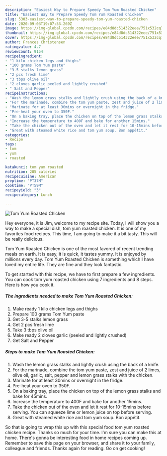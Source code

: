 ```yaml
---
description: "Easiest Way to Prepare Speedy Tom Yum Roasted Chicken"
title: "Easiest Way to Prepare Speedy Tom Yum Roasted Chicken"
slug: 5303-easiest-way-to-prepare-speedy-tom-yum-roasted-chicken
date: 2020-09-03T19:07:53.269Z
image: https://img-global.cpcdn.com/recipes/e84d8dc514322eee/751x532cq70/tom-yum-roasted-chicken-recipe-main-photo.jpg
thumbnail: https://img-global.cpcdn.com/recipes/e84d8dc514322eee/751x532cq70/tom-yum-roasted-chicken-recipe-main-photo.jpg
cover: https://img-global.cpcdn.com/recipes/e84d8dc514322eee/751x532cq70/tom-yum-roasted-chicken-recipe-main-photo.jpg
author: Frances Christensen
ratingvalue: 4.7
reviewcount: 9154
recipeingredient:
- "1 kilo chicken legs and thighs"
- "100 grams Tom Yum paste"
- "3-5 stalks lemon grass"
- "2 pcs fresh lime"
- "3 tbps olive oil"
- "2 cloves garlic peeled and lightly crushed"
- " Salt and Pepper"
recipeinstructions:
- "Wash the lemon grass stalks and lightly crush using the back of a knife."
- "For the marinade, combine the tom yum paste, zest and juice of 2 limes, olive oil, garlic, salt, pepper and lemon grass stalks with the chicken."
- "Marinate for at least 30mins or overnight in the fridge."
- "Pre-heat your oven to 350F."
- "On a baking tray, place the chicken on top of the lemon grass stalks and bake for 45mins."
- "Increase the temperature to 400F and bake for another 15mins."
- "Take the chicken out of the oven and let it rest for 10-15mins before serving. You can squeeze lime or lemon juice on top before serving."
- "Great with steamed white rice and tom yum soup. Bon appétit."
categories:
- Recipe
tags:
- tom
- yum
- roasted

katakunci: tom yum roasted 
nutrition: 205 calories
recipecuisine: American
preptime: "PT37M"
cooktime: "PT59M"
recipeyield: "3"
recipecategory: Lunch

---
```



![Tom Yum Roasted Chicken](https://img-global.cpcdn.com/recipes/e84d8dc514322eee/751x532cq70/tom-yum-roasted-chicken-recipe-main-photo.jpg)

Hey everyone, it is Jim, welcome to my recipe site. Today, I will show you a way to make a special dish, tom yum roasted chicken. It is one of my favorites food recipes. This time, I am going to make it a bit tasty. This will be really delicious.



Tom Yum Roasted Chicken is one of the most favored of recent trending meals on earth. It is easy, it is quick, it tastes yummy. It is enjoyed by millions every day. Tom Yum Roasted Chicken is something which I have loved my entire life. They are fine and they look fantastic.


To get started with this recipe, we have to first prepare a few ingredients. You can cook tom yum roasted chicken using 7 ingredients and 8 steps. Here is how you cook it.

<!--inarticleads1-->

##### The ingredients needed to make Tom Yum Roasted Chicken:

1. Make ready 1 kilo chicken legs and thighs
1. Prepare 100 grams Tom Yum paste
1. Get 3-5 stalks lemon grass
1. Get 2 pcs fresh lime
1. Take 3 tbps olive oil
1. Make ready 2 cloves garlic (peeled and lightly crushed)
1. Get  Salt and Pepper




<!--inarticleads2-->

##### Steps to make Tom Yum Roasted Chicken:

1. Wash the lemon grass stalks and lightly crush using the back of a knife.
1. For the marinade, combine the tom yum paste, zest and juice of 2 limes, olive oil, garlic, salt, pepper and lemon grass stalks with the chicken.
1. Marinate for at least 30mins or overnight in the fridge.
1. Pre-heat your oven to 350F.
1. On a baking tray, place the chicken on top of the lemon grass stalks and bake for 45mins.
1. Increase the temperature to 400F and bake for another 15mins.
1. Take the chicken out of the oven and let it rest for 10-15mins before serving. You can squeeze lime or lemon juice on top before serving.
1. Great with steamed white rice and tom yum soup. Bon appétit.




So that is going to wrap this up with this special food tom yum roasted chicken recipe. Thanks so much for your time. I'm sure you can make this at home. There's gonna be interesting food in home recipes coming up. Remember to save this page on your browser, and share it to your family, colleague and friends. Thanks again for reading. Go on get cooking!
